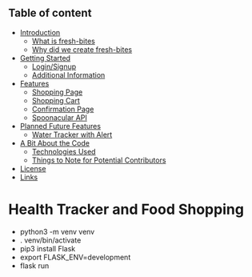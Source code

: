 ## Table of content

- [Introduction](#introduction)
    - [What is fresh-bites](#what-is-fresh-bites)
    - [Why did we create fresh-bites](#why-we-made-fresh-bites)
- [Getting Started](#getting-started)
    - [Login/Signup](#login-signup)
    - [Additional Information](#additional-information)
- [Features](#page-setup)
    - [Shopping Page](#shopping-page)
    - [Shopping Cart](#shopping-cart)
    - [Confirmation Page](#confirmation-page)
    - [Spoonacular API](#spoonacular-api)
- [Planned Future Features](#planned-future-additions)
    - [Water Tracker with Alert](#water-tracker)
- [A Bit About the Code](#about-the-code)
    - [Technologies Used](#technologies-used)
    - [Things to Note for Potential Contributors](#notes-to-potential-contrinutors)
- [License](#license)
- [Links](#links)










# Health Tracker and Food Shopping

- python3 -m venv venv
- . venv/bin/activate
- pip3 install Flask
- export FLASK_ENV=development
- flask run
